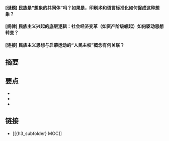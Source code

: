 #### [谜题] 民族是“想象的共同体”吗？如果是，印刷术和语言标准化如何促成这种想象？


#### [规律] 民族主义兴起的底层逻辑：社会经济变革（如资产阶级崛起）如何驱动思想转变？


#### [连接] 民族主义思想与启蒙运动的“人民主权”概念有何关联？


## 摘要


## 要点

- 
- 
- 

## 链接

- [[{h3_subfolder} MOC]]
